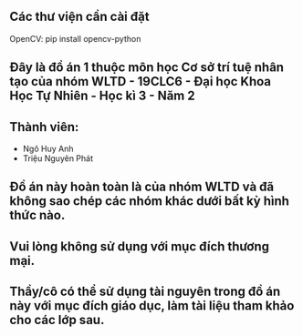 ## Các thư viện cần cài đặt
OpenCV: pip install opencv-python

## Đây là đồ án 1 thuộc môn học Cơ sở trí tuệ nhân tạo của nhóm WLTD - 19CLC6 - Đại học Khoa Học Tự Nhiên - Học kì 3 - Năm 2

## Thành viên:
- Ngô Huy Anh
- Triệu Nguyên Phát

## Đồ án này hoàn toàn là của nhóm WLTD và đã không sao chép các nhóm khác dưới bất kỳ hình thức nào.

## Vui lòng không sử dụng với mục đích thương mại.

## Thầy/cô có thể sử dụng tài nguyên trong đồ án này với mục đích giáo dục, làm tài liệu tham khảo cho các lớp sau.

